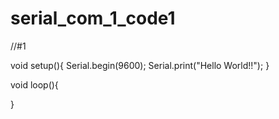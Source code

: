 # serial_com_1_code1

//#1

void setup(){
Serial.begin(9600);
Serial.print("Hello World!!");
}

void loop(){

}
